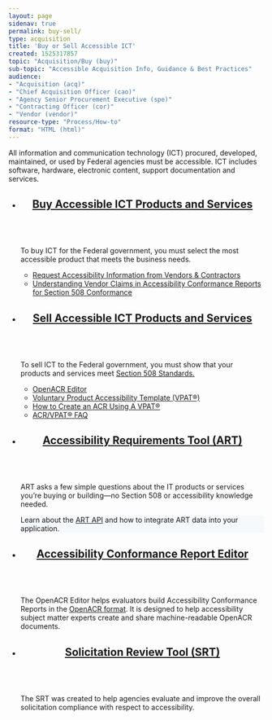 ```yaml
---
layout: page
sidenav: true
permalink: buy-sell/
type: acquisition
title: 'Buy or Sell Accessible ICT'
created: 1525317857
topic: "Acquisition/Buy (buy)"
sub-topic: "Accessible Acquisition Info, Guidance & Best Practices"
audience:
- "Acquisition (acq)"
- "Chief Acquisition Officer (cao)"
- "Agency Senior Procurement Executive (spe)"
- "Contracting Officer (cor)"
- "Vendor (vendor)"
resource-type: "Process/How-to"
format: "HTML (html)"
---
```

All information and communication technology (ICT) procured, developed, maintained, or used by Federal agencies must be accessible. ICT includes software, hardware, electronic content, support documentation and services.

<section class="usa-section">
<ul class="usa-card-group">
  <li class="usa-card mobile:grid-col-12 tablet:grid-col-6 desktop:grid-col-6">
    <div class="usa-card__container">
      <header class="usa-card__header">
        <h2 class="usa-card__heading font-family-sans"><a href="{{site.baseurl}}/buy/">Buy Accessible ICT Products and Services</a></h2>
      </header>
      <div class="usa-card__media">
        <div class="usa-card__img bg-blue">
          <img src="{{site.baseurl}}/assets/images/thumbnails/thumb-acquisition-buy-col2.png" alt="" aria-hidden="true"/>
        </div>
      </div>
      <div class="usa-card__body">
        <p>To buy ICT for the Federal government, you must select the most accessible product that meets the business needs.</p>
        <ul class="add-list-reset">
          <li><a href="{{site.baseurl}}/buy/request-accessibility-information/">Request Accessibility Information from Vendors & Contractors</a></li>
          <li><a href="{{site.baseurl}}/buy/understand-claims/">Understanding Vendor Claims in Accessibility Conformance Reports for Section 508 Conformance</a></li>
        </ul>
      </div>
    </div>
  </li>
  <li class="usa-card mobile:grid-col-12 tablet:grid-col-6 desktop:grid-col-6">
    <div class="usa-card__container">
      <header class="usa-card__header">
        <h2 class="usa-card__heading font-family-sans"><a href="{{site.baseurl}}/sell/">Sell Accessible ICT Products and Services</a></h2>
      </header>
      <div class="usa-card__media">
        <div class="usa-card__img bg-green">
          <img src="{{site.baseurl}}/assets/images/thumbnails/thumb-acquisition-sell-col2.png" alt="" aria-hidden="true"/>
        </div>
      </div>      
      <div class="usa-card__body">
        <p>To sell ICT to the Federal government, you must show that your products and services meet <a href="https://www.access-board.gov/guidelines-and-standards/communications-and-it/about-the-ict-refresh/final-rule/text-of-the-standards-and-guidelines">Section 508 Standards.</a></p>
        <ul class="add-list-reset">
          <li><a href="{{site.baseurl}}/tools/openacr-editor/">OpenACR Editor</a></li>
          <li><a href="{{site.baseurl}}/sell/vpat/">Voluntary Product Accessibility Template (VPAT&reg;)</a></li>
          <li><a href="{{site.baseurl}}/sell/how-to-create-acr-with-vpat/">How to Create an ACR Using A VPAT&reg;</a></li>
          <li><a href="{{site.baseurl}}/sell/acr-vpat-faq/">ACR/VPAT&reg; FAQ</a></li>
        </ul>
      </div>
    </div>
  </li>
</ul>
<ul class="usa-card-group">
  <li class="usa-card mobile:grid-col-12 tablet:grid-col-6 desktop:grid-col-4">
    <div class="usa-card__container">
      <header class="usa-card__header">
        <h2 class="usa-card__heading font-family-sans"><a href="{{site.baseurl}}/buy/">Accessibility Requirements Tool (ART)</a></h2>
      </header>
      <div class="usa-card__media">
        <div class="usa-card__img bg-accent-cool-lighter">
          <img src="{{site.baseurl}}/assets/images/thumbnails/thumb-acquisition-art-col3.png" alt="" aria-hidden="true"/>
        </div>
      </div>
      <div class="usa-card__body">
        <p>ART asks a few simple questions about the IT products or services you’re buying or building—no Section 508 or accessibility knowledge needed.</p>  
        <div class="border-base radius-lg border-1px padding-1" style="width: 100%; background-color: #f5f9fc;">
        Learn about the <a href="https://art-api.section508.gov/">ART API</a> and how to integrate ART data into your application.</div>
      </div>
    </div>
  </li>
  <li class="usa-card mobile:grid-col-12 tablet:grid-col-6 desktop:grid-col-4">
    <div class="usa-card__container">
      <header class="usa-card__header bg-brown">
        <h2 class="usa-card__heading font-family-sans"><a href="https://acreditor.section508.gov/" target="_blank" class="usa-link--external">Accessibility Conformance Report Editor</a></h2>
      </header>
      <div class="usa-card__media">
        <div class="usa-card__img bg-accent-warm-lighter">
          <img src="{{site.baseurl}}/assets/images/thumbnails/thumb-acquisition-acre-col3.png" alt="" aria-hidden="true"/>
        </div>
      </div>      
      <div class="usa-card__body">
        <p>The OpenACR Editor helps evaluators build Accessibility Conformance Reports in the <a href="https://github.com/gsa/openacr" target="_blank">OpenACR format</a>. It is designed to help accessibility subject matter experts create and share machine-readable OpenACR documents.</p>
      </div>
    </div>
  </li>
  <li class="usa-card mobile:grid-col-12 tablet:grid-col-6 desktop:grid-col-4">
    <div class="usa-card__container">
      <header class="usa-card__header">
        <h2 class="usa-card__heading font-family-sans"><a href="{{site.baseurl}}/sell/">Solicitation Review Tool (SRT)</a></h2>
      </header>
      <div class="usa-card__media">
        <div class="usa-card__img bg-accent-cool-lighter">
          <img src="{{site.baseurl}}/assets/images/thumbnails/thumb-acquisition-srt-col3.png" alt="" aria-hidden="true"/>
        </div>
      </div>      
      <div class="usa-card__body">
        <p>The SRT was created to help agencies evaluate and improve the overall solicitation compliance with respect to accessibility.</p>
      </div>
    </div>
  </li>
</ul>
</section>